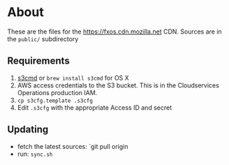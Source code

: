 # About

These are the files for the https://fxos.cdn.mozilla.net CDN. Sources are 
in the `public/` subdirectory

## Requirements

1. [s3cmd](http://s3tools.org/s3cmd) or `brew install s3cmd` for OS X
1. AWS access credentials to the S3 bucket. This is in the Cloudservices Operations
   production IAM.
1. `cp s3cfg.template .s3cfg`
1. Edit `.s3cfg` with the appropriate Access ID and secret

## Updating

* fetch the latest sources: `git pull origin
* run: `sync.sh`

